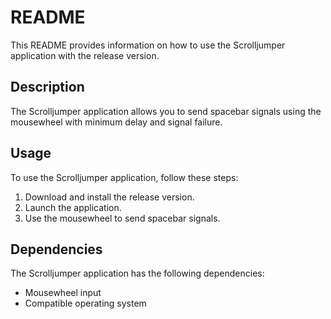 # README

This README provides information on how to use the Scrolljumper application with the release version.

## Description

The Scrolljumper application allows you to send spacebar signals using the mousewheel with minimum delay and signal failure.

## Usage

To use the Scrolljumper application, follow these steps:

1. Download and install the release version.
2. Launch the application.
3. Use the mousewheel to send spacebar signals.

## Dependencies

The Scrolljumper application has the following dependencies:

- Mousewheel input
- Compatible operating system
